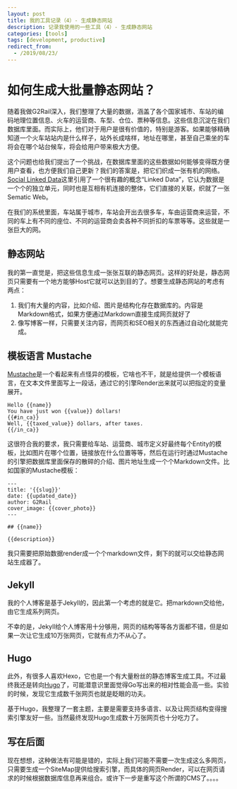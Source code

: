 ```yaml
---
layout: post
title: 我的工具记录（4）- 生成静态网站
description: 记录我使用的一些工具（4）- 生成静态网站
categories: [tools]
tags: [development, productive]
redirect_from:
  - /2019/08/23/
---
```


# 如何生成大批量静态网站？

随着我做G2Rail深入，我们整理了大量的数据，涵盖了各个国家城市、车站的编码地理位置信息、火车的运营商、车型、仓位、票种等信息。这些信息沉淀在我们数据库里面。而实际上，他们对于用户是很有价值的，特别是游客。如果能够精确知道一个火车站站内是什么样子，站外长成啥样，地址在哪里，甚至自己乘坐的车将会在哪个站台候车，将会给用户带来极大方便。

这个问题也给我们提出了一个挑战，在数据库里面的这些数据如何能够变得既方便用户查看，也方便我们自己更新？我们的答案是，把它们织成一张有机的网络。[Social Linked Data](https://github.com/solid/solid)这里引用了一个很有趣的概念“Linked Data”，它认为数据是一个个的独立单元，同时也是互相有机连接的整体，它们直接的关联，织就了一张Sematic Web。

在我们的系统里面，车站属于城市，车站会开出去很多车，车由运营商来运营，不同的车上有不同的座位、不同的运营商会卖各种不同折扣的车票等等。这些就是一张巨大的网。

## 静态网站

我的第一直觉是，把这些信息生成一张张互联的静态网页。这样的好处是，静态网页只需要有一个地方能够Host它就可以达到目的了。想要生成静态网站的考虑有两点：

1. 我们有大量的内容，比如介绍、图片是结构化存在数据库的。内容是Markdown格式，如果方便通过Markdown直接生成网页就好了
2. 像写博客一样，只需要关注内容，而网页和SEO相关的东西通过自动化就能完成。

## 模板语言 Mustache

[Mustache](https://mustache.github.io/)是一个看起来有点怪异的模板，它啥也不干，就是给提供一个模板语言，在文本文件里面写上一段话，通过它的引擎Render出来就可以把指定的变量展开。

```
Hello {{name}}
You have just won {{value}} dollars!
{{#in_ca}}
Well, {{taxed_value}} dollars, after taxes.
{{/in_ca}}
```

这很符合我的要求，我只需要给车站、运营商、城市定义好最终每个Entity的模板，比如图片在哪个位置，链接放在什么位置等等，然后在运行时通过Mustache的引擎把数据库里面保存的散碎的介绍、图片地址生成一个个Markdown文件。比如国家的Mustache模板：

```
---
title: '{{slug}}'
date: {{updated_date}}
author: G2Rail
cover_image: {{cover_photo}}
---

## {{name}}

{{description}}

```

我只需要把原始数据render成一个个markdown文件，剩下的就可以交给静态网站生成器了。

## Jekyll

我的个人博客是基于Jekyll的，因此第一个考虑的就是它。把markdown交给他，由它生成系列网页。

不幸的是，Jekyll给个人博客用十分够用，网页的结构等等各方面都不错，但是如果一次让它生成10万张网页，它就有点力不从心了。

## Hugo

此外，有很多人喜欢Hexo，它也是一个有大量粉丝的静态博客生成工具。不过最终我还是转向[Hugo](https://gohugo.io/)了，可能潜意识里面觉得Go写出来的相对性能会高一些。实验的时候，发现它生成数千张网页也就是眨眼的功夫。

基于Hugo，我整理了一套主题，主要是需要支持多语言、以及让网页结构变得搜索引擎友好一些。当然最终发现Hugo生成数十万张网页也十分吃力了。

## 写在后面

现在想想，这种做法有可能是错的，实际上我们可能不需要一次生成这么多网页，只需要生成一个SiteMap提供给搜索引擎，而具体的网页Render，可以在网页请求的时候根据数据库信息再来组合。或许下一步是重写这个所谓的CMS了。。。。

